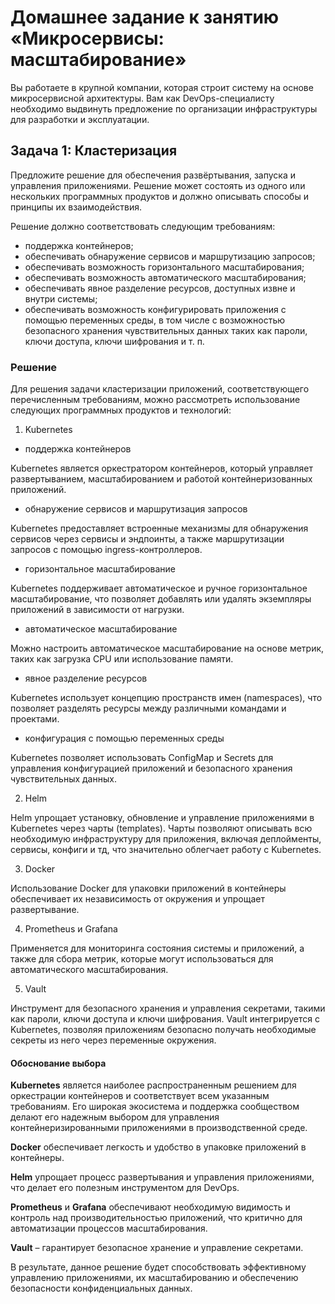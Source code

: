 # Домашнее задание к занятию «Микросервисы: масштабирование»

Вы работаете в крупной компании, которая строит систему на основе микросервисной архитектуры. Вам как DevOps-специалисту необходимо выдвинуть предложение по организации инфраструктуры для разработки и эксплуатации.

## Задача 1: Кластеризация

Предложите решение для обеспечения развёртывания, запуска и управления приложениями.
Решение может состоять из одного или нескольких программных продуктов и должно описывать способы и принципы их взаимодействия.

Решение должно соответствовать следующим требованиям:
- поддержка контейнеров;
- обеспечивать обнаружение сервисов и маршрутизацию запросов;
- обеспечивать возможность горизонтального масштабирования;
- обеспечивать возможность автоматического масштабирования;
- обеспечивать явное разделение ресурсов, доступных извне и внутри системы;
- обеспечивать возможность конфигурировать приложения с помощью переменных среды, в том числе с возможностью безопасного хранения чувствительных данных таких как пароли, ключи доступа, ключи шифрования и т. п.

### Решение

Для решения задачи кластеризации приложений, соответствующего перечисленным требованиям, можно рассмотреть использование следующих программных продуктов и технологий:

1. Kubernetes

- поддержка контейнеров

Kubernetes является оркестратором контейнеров, который управляет развертыванием, масштабированием и работой контейнеризованных приложений.

- обнаружение сервисов и маршрутизация запросов

Kubernetes предоставляет встроенные механизмы для обнаружения сервисов через сервисы и эндпоинты, а также маршрутизации запросов с помощью ingress-контроллеров.

- горизонтальное масштабирование

Kubernetes поддерживает автоматическое и ручное горизонтальное масштабирование, что позволяет добавлять или удалять экземпляры приложений в зависимости от нагрузки.

- автоматическое масштабирование

Можно настроить автоматическое масштабирование на основе метрик, таких как загрузка CPU или использование памяти.

- явное разделение ресурсов

Kubernetes использует концепцию пространств имен (namespaces), что позволяет разделять ресурсы между различными командами и проектами.

- конфигурация с помощью переменных среды

Kubernetes позволяет использовать ConfigMap и Secrets для управления конфигурацией приложений и безопасного хранения чувствительных данных.

2. Helm

Helm упрощает установку, обновление и управление приложениями в Kubernetes через чарты (templates). Чарты позволяют описывать всю необходимую инфраструктуру для приложения, включая деплойменты, сервисы, конфиги и тд, что значительно облегчает работу с Kubernetes.

3. Docker

Использование Docker для упаковки приложений в контейнеры обеспечивает их независимость от окружения и упрощает развертывание.

4. Prometheus и Grafana

Применяется для мониторинга состояния системы и приложений, а также для сбора метрик, которые могут использоваться для автоматического масштабирования.

5. Vault

Инструмент для безопасного хранения и управления секретами, такими как пароли, ключи доступа и ключи шифрования. Vault интегрируется с Kubernetes, позволяя приложениям безопасно получать необходимые секреты из него через переменные окружения.

#### Обоснование выбора

**Kubernetes** является наиболее распространенным решением для оркестрации контейнеров и соответствует всем указанным требованиям. Его широкая экосистема и поддержка сообществом делают его надежным выбором для управления контейнеризированными приложениями в производственной среде.

**Docker** обеспечивает легкость и удобство в упаковке приложений в контейнеры.

**Helm** упрощает процесс развертывания и управления приложениями, что делает его полезным инструментом для DevOps.

**Prometheus** и **Grafana** обеспечивают необходимую видимость и контроль над производительностью приложений, что критично для автоматизации процессов масштабирования.

**Vault** – гарантирует безопасное хранение и управление секретами.

В результате, данное решение будет способствовать эффективному управлению приложениями, их масштабированию и обеспечению безопасности конфиденциальных данных.
